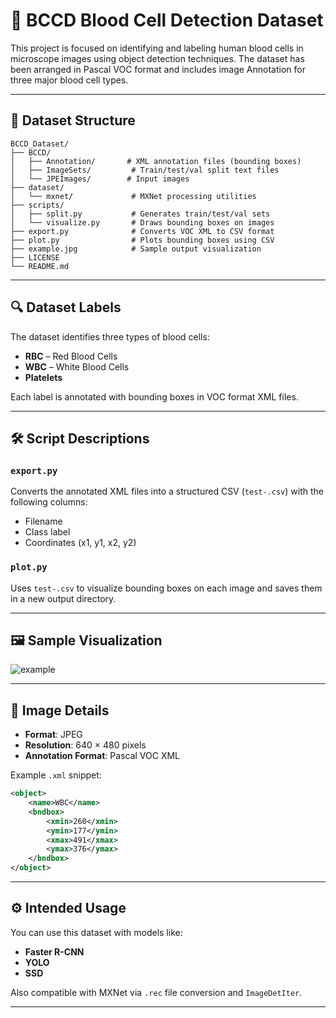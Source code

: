 # 🧬 BCCD Blood Cell Detection Dataset

This project is focused on identifying and labeling human blood cells in microscope images using object detection techniques. The dataset has been arranged in Pascal VOC format and includes image Annotation for three major blood cell types.

---

## 📁 Dataset Structure

```
BCCD_Dataset/
├── BCCD/
│   ├── Annotation/       # XML annotation files (bounding boxes)
│   ├── ImageSets/         # Train/test/val split text files
│   └── JPEImages/        # Input images
├── dataset/
│   └── mxnet/             # MXNet processing utilities
├── scripts/
│   ├── split.py           # Generates train/test/val sets
│   └── visualize.py       # Draws bounding boxes on images
├── export.py              # Converts VOC XML to CSV format
├── plot.py                # Plots bounding boxes using CSV
├── example.jpg            # Sample output visualization
├── LICENSE
└── README.md
```

---

## 🔍 Dataset Labels

The dataset identifies three types of blood cells:
- **RBC** – Red Blood Cells  
- **WBC** – White Blood Cells  
- **Platelets**

Each label is annotated with bounding boxes in VOC format XML files.

---

## 🛠️ Script Descriptions

### `export.py`
Converts the annotated XML files into a structured CSV (`test-.csv`) with the following columns:
- Filename
- Class label
- Coordinates (x1, y1, x2, y2)

### `plot.py`
Uses `test-.csv` to visualize bounding boxes on each image and saves them in a new output directory.

---

## 🖼️ Sample Visualization

![example](./example.jpg)

---

## 📐 Image Details

- **Format**: JPEG
- **Resolution**: 640 × 480 pixels
- **Annotation Format**: Pascal VOC XML

Example `.xml` snippet:

```xml
<object>
    <name>WBC</name>
    <bndbox>
        <xmin>260</xmin>
        <ymin>177</ymin>
        <xmax>491</xmax>
        <ymax>376</ymax>
    </bndbox>
</object>
```

---

## ⚙️ Intended Usage

You can use this dataset with models like:
- **Faster R-CNN**
- **YOLO**
- **SSD**

Also compatible with MXNet via `.rec` file conversion and `ImageDetIter`.

---

